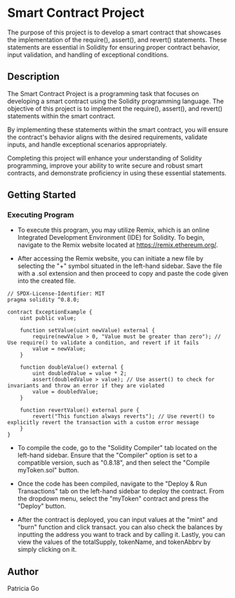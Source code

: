 # Smart Contract Project
The purpose of this project is to develop a smart contract that showcases the implementation of the require(), assert(), and revert() statements. These statements are essential in Solidity for ensuring proper contract behavior, input validation, and handling of exceptional conditions.


## Description
The Smart Contract Project is a programming task that focuses on developing a smart contract using the Solidity programming language. The objective of this project is to implement the require(), assert(), and revert() statements within the smart contract.

By implementing these statements within the smart contract, you will ensure the contract's behavior aligns with the desired requirements, validate inputs, and handle exceptional scenarios appropriately.

Completing this project will enhance your understanding of Solidity programming, improve your ability to write secure and robust smart contracts, and demonstrate proficiency in using these essential statements.

## Getting Started
### Executing Program
* To execute this program, you may utilize Remix, which is an online Integrated Development Environment (IDE) for Solidity. To begin, navigate to the Remix website located at https://remix.ethereum.org/.

* After accessing the Remix website, you can initiate a new file by selecting the "+" symbol situated in the left-hand sidebar. Save the file with a .sol extension and then proceed to copy and paste the code given into the created file.
```
// SPDX-License-Identifier: MIT
pragma solidity ^0.8.0;

contract ExceptionExample {
    uint public value;

    function setValue(uint newValue) external {
        require(newValue > 0, "Value must be greater than zero"); // Use require() to validate a condition, and revert if it fails
        value = newValue;
    }

    function doubleValue() external {
        uint doubledValue = value * 2;
        assert(doubledValue > value); // Use assert() to check for invariants and throw an error if they are violated
        value = doubledValue;
    }

    function revertValue() external pure {
        revert("This function always reverts"); // Use revert() to explicitly revert the transaction with a custom error message
    }
}
```
* To compile the code, go to the "Solidity Compiler" tab located on the left-hand sidebar. Ensure that the "Compiler" option is set to a compatible version, such as "0.8.18", and then select the "Compile myToken.sol" button.

* Once the code has been compiled, navigate to the "Deploy & Run Transactions" tab on the left-hand sidebar to deploy the contract. From the dropdown menu, select the "myToken" contract and press the "Deploy" button.

* After the contract is deployed, you can input values at the "mint" and "burn" function and click transact. you can also check the balances by inputting the address you want to track and by calling it. Lastly, you can view the values of the totalSupply, tokenName, and tokenAbbrv by simply clicking on it.

## Author
Patricia Go
